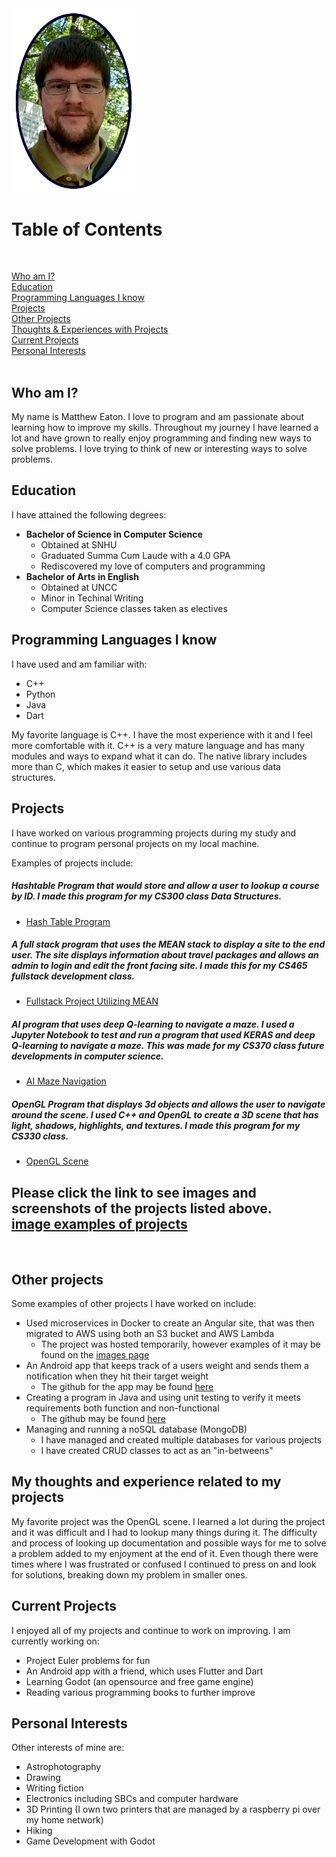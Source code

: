 
<img src="assets/headshot_alt.png" width="200">

# Table of Contents
<br/>

[Who am I?](#who-am-i)  
[Education](#education)  
[Programming Languages I know](#programming-languages-i-know)  
[Projects](#projects)  
[Other Projects](#other-projects)  
[Thoughts & Experiences with Projects](#my-thoughts-and-experience-related-to-my-projects)  
[Current Projects](#current-projects)  
[Personal Interests](#personal-interests)  
<br/>

## Who am I?
My name is Matthew Eaton. I love to program and am passionate about learning how to improve my skills. Throughout my journey I have learned a lot and have grown to really enjoy programming and finding new ways to solve problems. I love trying to think of new or interesting ways to solve problems.

## Education
I have attained the following degrees:

- **Bachelor of Science in Computer Science**
    - Obtained at SNHU
    - Graduated Summa Cum Laude with a 4.0 GPA
    - Rediscovered my love of computers and programming
- **Bachelor of Arts in English**
    - Obtained at UNCC
    - Minor in Techinal Writing
    - Computer Science classes taken as electives

## Programming Languages I know
I have used and am familiar with:
- C++
- Python
- Java
- Dart

My favorite language is C++. I have the most experience with it and I feel more comfortable with it. C++ is a very mature language and has many modules and ways to expand what it can do. The native library includes more than C, which makes it easier to setup and use various data structures.

## Projects
I have worked on various programming projects during my study and continue to program personal projects on my local machine.

Examples of projects include:

##### Hashtable Program that would store and allow a user to lookup a course by ID. I made this program for my CS300 class Data Structures.
- [Hash Table Program](https://github.com/matt200346/cs300)

##### A full stack program that uses the MEAN stack to display a site to the end user. The site displays information about travel packages and allows an admin to login and edit the front facing site. I made this for my CS465 fullstack development class.
- [Fullstack Project Utilizing MEAN](https://github.com/matt200346/cs465-fullstack)

##### AI program that uses deep Q-learning to navigate a maze. I used a Jupyter Notebook to test and run a program that used KERAS and deep Q-learning to navigate a maze. This was made for my CS370 class future developments in computer science.
- [AI Maze Navigation](https://github.com/matt200346/cs370)

##### OpenGL Program that displays 3d objects and allows the user to navigate around the scene. I used C++ and OpenGL to create a 3D scene that has light, shadows, highlights, and textures. I made this program for my CS330 class.
- [OpenGL Scene](https://github.com/matt200346/cs-330)  


Please click the link to see images and screenshots of the projects listed above.  
[image examples of projects](screenshots.md)
---  

<br/>

## Other projects
Some examples of other projects I have worked on include:  

- Used microservices in Docker to create an Angular site, that was then migrated to AWS using both an S3 bucket and AWS Lambda
    - The project was hosted temporarily, however examples of it may be found on the [images page](screenshots.md)  
- An Android app that keeps track of a users weight and sends them a notification when they hit their target weight
    - The github for the app may be found [here](https://github.com/matt200346/cs360)
- Creating a program in Java and using unit testing to verify it meets requirements both function and non-functional
    - The github may be found [here](https://github.com/matt200346/cs320)
- Managing and running a noSQL database (MongoDB)
    - I have managed and created multiple databases for various projects
    - I have created CRUD classes to act as an "in-betweens"

## My thoughts and experience related to my projects
My favorite project was the OpenGL scene. I learned a lot during the project and it was difficult and I had to lookup many things during it. The difficulty and process of looking up documentation and possible ways for me to solve a problem added to my enjoyment at the end of it. Even though there were times where I was frustrated or confused I continued to press on and look for solutions, breaking down my problem in smaller ones.

## Current Projects
I enjoyed all of my projects and continue to work on improving. I am currently working on:
- Project Euler problems for fun
- An Android app with a friend, which uses Flutter and Dart
- Learning Godot (an opensource and free game engine)
- Reading various programming books to further improve


## Personal Interests
Other interests of mine are:
- Astrophotography
- Drawing
- Writing fiction
- Electronics including SBCs and computer hardware
- 3D Printing (I own two printers that are managed by a raspberry pi over my home network)
- Hiking
- Game Development with Godot

